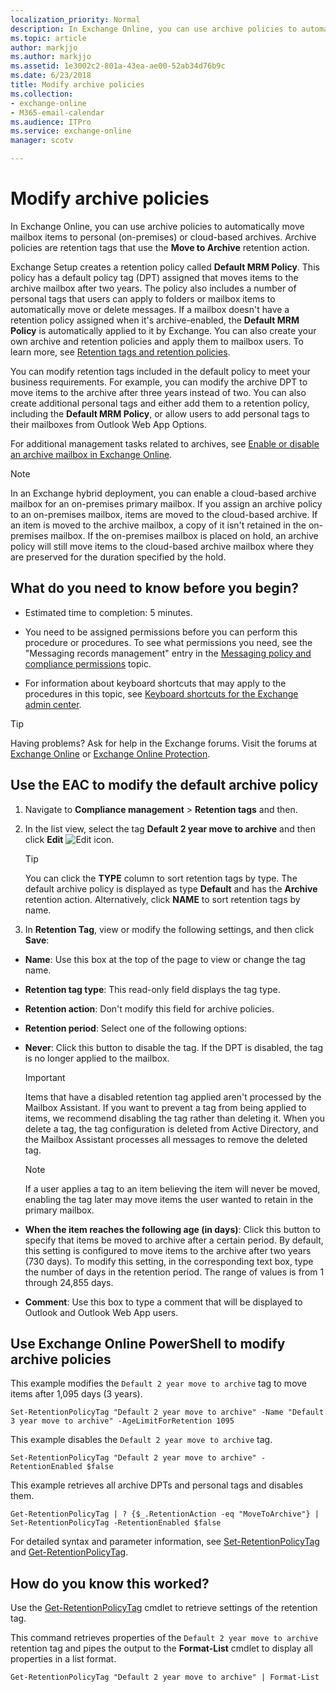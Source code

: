```yaml
---
localization_priority: Normal
description: In Exchange Online, you can use archive policies to automatically move mailbox items to personal (on-premises) or cloud-based archives. Archive policies are retention tags that use the Move to Archive retention action.
ms.topic: article
author: markjjo
ms.author: markjjo
ms.assetid: 1e3002c2-801a-43ea-ae00-52ab34d76b9c
ms.date: 6/23/2018
title: Modify archive policies
ms.collection: 
- exchange-online
- M365-email-calendar
ms.audience: ITPro
ms.service: exchange-online
manager: scotv

---
```


# Modify archive policies

In Exchange Online, you can use archive policies to automatically move mailbox items to personal (on-premises) or cloud-based archives. Archive policies are retention tags that use the **Move to Archive** retention action.

Exchange Setup creates a retention policy called **Default MRM Policy**. This policy has a default policy tag (DPT) assigned that moves items to the archive mailbox after two years. The policy also includes a number of personal tags that users can apply to folders or mailbox items to automatically move or delete messages. If a mailbox doesn't have a retention policy assigned when it's archive-enabled, the **Default MRM Policy** is automatically applied to it by Exchange. You can also create your own archive and retention policies and apply them to mailbox users. To learn more, see [Retention tags and retention policies](messaging-records-management/retention-tags-and-policies.md).

You can modify retention tags included in the default policy to meet your business requirements. For example, you can modify the archive DPT to move items to the archive after three years instead of two. You can also create additional personal tags and either add them to a retention policy, including the **Default MRM Policy**, or allow users to add personal tags to their mailboxes from Outlook Web App Options.

For additional management tasks related to archives, see [Enable or disable an archive mailbox in Exchange Online](https://technet.microsoft.com/library/abf04393-97d1-4ee2-832d-d1c85734de51.aspx).

> [!NOTE]
> In an Exchange hybrid deployment, you can enable a cloud-based archive mailbox for an on-premises primary mailbox. If you assign an archive policy to an on-premises mailbox, items are moved to the cloud-based archive. If an item is moved to the archive mailbox, a copy of it isn't retained in the on-premises mailbox. If the on-premises mailbox is placed on hold, an archive policy will still move items to the cloud-based archive mailbox where they are preserved for the duration specified by the hold.

## What do you need to know before you begin?

- Estimated time to completion: 5 minutes.

- You need to be assigned permissions before you can perform this procedure or procedures. To see what permissions you need, see the "Messaging records management" entry in the [Messaging policy and compliance permissions](https://technet.microsoft.com/library/ec4d3b9f-b85a-4cb9-95f5-6fc149c3899b.aspx) topic.

- For information about keyboard shortcuts that may apply to the procedures in this topic, see [Keyboard shortcuts for the Exchange admin center](../accessibility/keyboard-shortcuts-in-admin-center.md).

> [!TIP]
> Having problems? Ask for help in the Exchange forums. Visit the forums at [Exchange Online](https://go.microsoft.com/fwlink/p/?linkId=267542) or [Exchange Online Protection](https://go.microsoft.com/fwlink/p/?linkId=285351).

## Use the EAC to modify the default archive policy
<a name="EMCConfigureTag"> </a>

1. Navigate to **Compliance management** \> **Retention tags** and then.

2. In the list view, select the tag **Default 2 year move to archive** and then click **Edit** ![Edit icon](../media/ITPro_EAC_EditIcon.gif).

    > [!TIP]
    > You can click the **TYPE** column to sort retention tags by type. The default archive policy is displayed as type **Default** and has the **Archive** retention action. Alternatively, click **NAME** to sort retention tags by name.

3. In **Retention Tag**, view or modify the following settings, and then click **Save**:

  - **Name**: Use this box at the top of the page to view or change the tag name.

  - **Retention tag type**: This read-only field displays the tag type.

  - **Retention action**: Don't modify this field for archive policies.

  - **Retention period**: Select one of the following options:

  - **Never**: Click this button to disable the tag. If the DPT is disabled, the tag is no longer applied to the mailbox.

    > [!IMPORTANT]
    > Items that have a disabled retention tag applied aren't processed by the Mailbox Assistant. If you want to prevent a tag from being applied to items, we recommend disabling the tag rather than deleting it. When you delete a tag, the tag configuration is deleted from Active Directory, and the Mailbox Assistant processes all messages to remove the deleted tag.

    > [!NOTE]
    > If a user applies a tag to an item believing the item will never be moved, enabling the tag later may move items the user wanted to retain in the primary mailbox.

  - **When the item reaches the following age (in days)**: Click this button to specify that items be moved to archive after a certain period. By default, this setting is configured to move items to the archive after two years (730 days). To modify this setting, in the corresponding text box, type the number of days in the retention period. The range of values is from 1 through 24,855 days.

  - **Comment**: Use this box to type a comment that will be displayed to Outlook and Outlook Web App users.

## Use Exchange Online PowerShell to modify archive policies
<a name="UseShell"> </a>

This example modifies the `Default 2 year move to archive` tag to move items after 1,095 days (3 years).

```
Set-RetentionPolicyTag "Default 2 year move to archive" -Name "Default 3 year move to archive" -AgeLimitForRetention 1095
```

This example disables the `Default 2 year move to archive` tag.

```
Set-RetentionPolicyTag "Default 2 year move to archive" -RetentionEnabled $false
```

This example retrieves all archive DPTs and personal tags and disables them.

```
Get-RetentionPolicyTag | ? {$_.RetentionAction -eq "MoveToArchive"} | Set-RetentionPolicyTag -RetentionEnabled $false
```

For detailed syntax and parameter information, see [Set-RetentionPolicyTag](https://technet.microsoft.com/library/6ab21a02-7283-456a-a1c7-1a09b1722981.aspx) and [Get-RetentionPolicyTag](https://technet.microsoft.com/library/5cddcfea-6f67-4481-9c00-5b13c11d5ced.aspx).

## How do you know this worked?

Use the [Get-RetentionPolicyTag](https://technet.microsoft.com/library/5cddcfea-6f67-4481-9c00-5b13c11d5ced.aspx) cmdlet to retrieve settings of the retention tag.

This command retrieves properties of the `Default 2 year move to archive` retention tag and pipes the output to the **Format-List** cmdlet to display all properties in a list format.

```
Get-RetentionPolicyTag "Default 2 year move to archive" | Format-List
```



